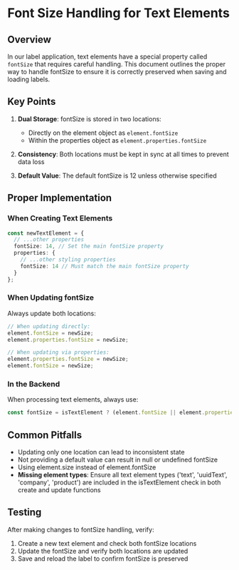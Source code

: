 # Font Size Handling for Text Elements

## Overview
In our label application, text elements have a special property called `fontSize` that requires careful handling. This document outlines the proper way to handle fontSize to ensure it is correctly preserved when saving and loading labels.

## Key Points

1. **Dual Storage**: fontSize is stored in two locations:
   - Directly on the element object as `element.fontSize`
   - Within the properties object as `element.properties.fontSize`

2. **Consistency**: Both locations must be kept in sync at all times to prevent data loss

3. **Default Value**: The default fontSize is 12 unless otherwise specified

## Proper Implementation

### When Creating Text Elements
```typescript
const newTextElement = {
  // ...other properties
  fontSize: 14, // Set the main fontSize property
  properties: {
    // ...other styling properties
    fontSize: 14 // Must match the main fontSize property
  }
};
```

### When Updating fontSize
Always update both locations:
```typescript
// When updating directly:
element.fontSize = newSize;
element.properties.fontSize = newSize;

// When updating via properties:
element.properties.fontSize = newSize;
element.fontSize = newSize;
```

### In the Backend
When processing text elements, always use:
```typescript
const fontSize = isTextElement ? (element.fontSize || element.properties.fontSize || 12) : null;
```

## Common Pitfalls
- Updating only one location can lead to inconsistent state
- Not providing a default value can result in null or undefined fontSize
- Using element.size instead of element.fontSize
- **Missing element types**: Ensure all text element types ('text', 'uuidText', 'company', 'product') are included in the isTextElement check in both create and update functions

## Testing
After making changes to fontSize handling, verify:
1. Create a new text element and check both fontSize locations
2. Update the fontSize and verify both locations are updated
3. Save and reload the label to confirm fontSize is preserved
